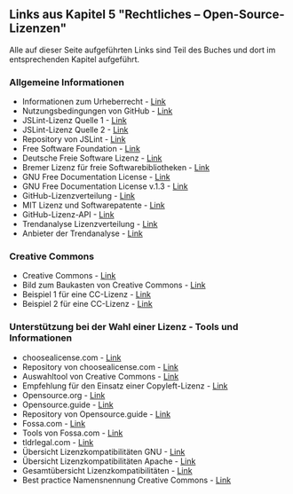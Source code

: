 ---
---
## Links aus Kapitel 5 "Rechtliches – Open-Source-Lizenzen"

Alle auf dieser Seite aufgeführten Links sind Teil des Buches und dort im entsprechenden Kapitel aufgeführt.

### Allgemeine Informationen

* Informationen zum Urheberrecht - [Link](https://www.gesetze-im-internet.de/urhg/)
* Nutzungsbedingungen von GitHub - [Link](https://help.github.com/en/github/site-policy/github-terms-of-service)
* JSLint-Lizenz Quelle 1 - [Link](https://en.wikipedia.org/wiki/JSLint)
* JSLint-Lizenz Quelle 2 - [Link](https://wonko.com/post/jsmin-isnt-welcome-on-google-code)
* Repository von JSLint - [Link](https://github.com/douglascrockford/JSLint/)
* Free Software Foundation - [Link](https://www.fsfe.org/)
* Deutsche Freie Software Lizenz - [Link](https://www.hbz-nrw.de/produkte/open-access/lizenzen/dfsl)
* Bremer Lizenz für freie Softwarebibliotheken - [Link](https://www.itzbund.de/SharedDocs/Downloads/DE/DVDV/DVDV_BremerLizenz.html)
* GNU Free Documentation License - [Link](https://www.gnu.org/licenses/#FDL)
* GNU Free Documentation License v.1.3 - [Link](https://www.gnu.org/licenses/fdl-1.3.html)
* GitHub-Lizenzverteilung - [Link](https://github.blog/2015-03-09-open-source-license-usage-on-github-com/)
* MIT Lizenz und Softwarepatente - [Link](https://opensource.com/article/18/3/patent-grant-mit-license)
* GitHub-Lizenz-API - [Link](https://developer.github.com/v3/licenses/)
* Trendanalyse Lizenzverteilung - [Link](https://resources.whitesourcesoftware.com/blog-whitesource/top-open-source-licenses-trends-and-predictions)
* Anbieter der Trendanalyse - [Link](https://www.whitesourcesoftware.com/)

### Creative Commons
* Creative Commons - [Link](https://creativecommons.org/)
* Bild zum Baukasten von Creative Commons - [Link](https://commons.wikimedia.org/wiki/File:Creative_Commons_Lizenzspektrum_DE_quer.svg)
* Beispiel 1 für eine CC-Lizenz - [Link](https://creativecommons.org/licenses/by/4.0/deed.en)
* Beispiel 2 für eine CC-Lizenz - [Link](https://creativecommons.org/licenses/by-sa/4.0/)

### Unterstützung bei der Wahl einer Lizenz - Tools und Informationen
* choosealicense.com - [Link](https://choosealicense.com/)
* Repository von choosealicense.com - [Link](https://github.com/github/choosealicense.com)
* Auswahltool von Creative Commons - [Link](https://creativecommons.org/choose)
* Empfehlung für den Einsatz einer Copyleft-Lizenz - [Link](https://www.gnu.org/licenses/license-recommendations.html)
* Opensource.org - [Link](https://opensource.org/licenses)
* Opensource.guide - [Link](https://opensource.guide/legal/)
* Repository von Opensource.guide - [Link](https://github.com/github/opensource.guide)
* Fossa.com - [Link](https://www.fossa.com)
* Tools von Fossa.com - [Link](https://github.com/fossas/fossa-cli)
* tldrlegal.com - [Link](https://tldrlegal.com)
* Übersicht Lizenzkompatibilitäten GNU - [Link](https://www.gnu.org/licenses/license-list.html#SoftwareLicenses)
* Übersicht Lizenzkompatibilitäten Apache - [Link](https://www.apache.org/legal/resolved.html)
* Gesamtübersicht Lizenzkompatibilitäten - [Link](https://en.wikipedia.org/wiki/Comparison_of_free_and_open-source_software_licenses)
* Best practice Namensnennung Creative Commons - [Link](https://wiki.creativecommons.org/wiki/Best_practices_for_attribution)
